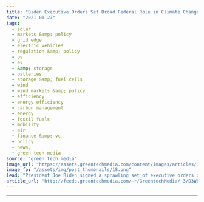 ```yaml
---
title: "Biden Executive Orders Set Broad Federal Role in Climate Change and Clean Energy"
date: "2021-01-27"
tags: 
  - solar
  - markets &amp; policy
  - grid edge
  - electric vehicles
  - regulation &amp; policy
  - pv
  - ev
  - &amp; storage
  - batteries
  - storage &amp; fuel cells
  - wind
  - wind markets &amp; policy
  - efficiency
  - energy efficiency
  - carbon management
  - energy
  - fossil fuels
  - mobility
  - air
  - finance &amp; vc
  - policy
  - news,
  - green tech media
source: "green tech media"
image_url: "https://assets.greentechmedia.com/content/images/articles/Joe_Biden_Climate_Plan_Shutterstock_XL.jpg"
image_fp: "/assets/img/post_thumbnails/18.png"
lead: "President Joe Biden signed a sprawling set of executive orders on Wednesday ordering federal agencies to procure carbon-free energy and electric vehicles, spur commercialization of clean energy technologies, accelerate clean energy generation and tra ..."
article_url: "http://feeds.greentechmedia.com/~r/GreentechMedia/~3/D3W6vEQ0M7E/biden-executive-orders-set-broad-federal-role-in-climate-change-and-clean-energy"
---
```


---
